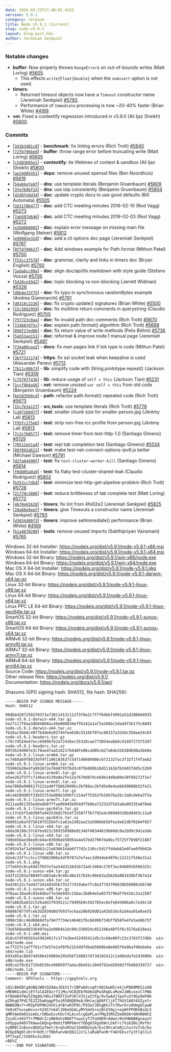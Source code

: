```yaml
---
date: 2016-03-23T17:40:02.432Z
version: 5.9.1
category: release
title: Node v5.9.1 (Current)
slug: node-v5-9-1
layout: blog-post.hbs
author: Jeremiah Senkpiel
---
```


### Notable changes

* **buffer**: Now properly throws `RangeError`s on out-of-bounds writes (Matt Loring) [#5605](https://github.com/nodejs/node/pull/5605).
  - This effects `write{Float|Double}` when the `noAssert` option is not used.
* **timers**:
  - Returned timeout objects now have a `Timeout` constructor name (Jeremiah Senkpiel) [#5793](https://github.com/nodejs/node/pull/5793).
  - Performance of `Immediate` processing is now ~20-40% faster (Brian White) [#4169](https://github.com/nodejs/node/pull/4169).
* **vm**: Fixed a contextify regression introduced in v5.9.0 (Ali Ijaz Sheikh) [#5800](https://github.com/nodejs/node/pull/5800).

### Commits

* [[`341b3d01c8`](https://github.com/nodejs/node/commit/341b3d01c8)] - **benchmark**: fix linting errors (Rich Trott) [#5840](https://github.com/nodejs/node/pull/5840)
* [[`72fb796bed`](https://github.com/nodejs/node/commit/72fb796bed)] - **buffer**: throw range error before truncating write (Matt Loring) [#5605](https://github.com/nodejs/node/pull/5605)
* [[`c5d83695e1`](https://github.com/nodejs/node/commit/c5d83695e1)] - **contextify**: tie lifetimes of context & sandbox (Ali Ijaz Sheikh) [#5800](https://github.com/nodejs/node/pull/5800)
* [[`ae24d05451`](https://github.com/nodejs/node/commit/ae24d05451)] - **deps**: remove unused openssl files (Ben Noordhuis) [#5619](https://github.com/nodejs/node/pull/5619)
* [[`54abbe7e6f`](https://github.com/nodejs/node/commit/54abbe7e6f)] - **dns**: use template literals (Benjamin Gruenbaum) [#5809](https://github.com/nodejs/node/pull/5809)
* [[`3fef69bf15`](https://github.com/nodejs/node/commit/3fef69bf15)] - **dns**: use isIp consistently (Benjamin Gruenbaum) [#5804](https://github.com/nodejs/node/pull/5804)
* [[`d2d0fe9d34`](https://github.com/nodejs/node/commit/d2d0fe9d34)] - **doc**: update crypto docs to use good defaults (Bill Automata) [#5505](https://github.com/nodejs/node/pull/5505)
* [[`1631f06477`](https://github.com/nodejs/node/commit/1631f06477)] - **doc**: add CTC meeting minutes 2016-02-10 (Rod Vagg) [#5273](https://github.com/nodejs/node/pull/5273)
* [[`7ab597d646`](https://github.com/nodejs/node/commit/7ab597d646)] - **doc**: add CTC meeting minutes 2016-02-03 (Rod Vagg) [#5272](https://github.com/nodejs/node/pull/5272)
* [[`e20d0b8802`](https://github.com/nodejs/node/commit/e20d0b8802)] - **doc**: explain error message on missing main file (Wolfgang Steiner) [#5812](https://github.com/nodejs/node/pull/5812)
* [[`e99082e32d`](https://github.com/nodejs/node/commit/e99082e32d)] - **doc**: add a cli options doc page (Jeremiah Senkpiel) [#5787](https://github.com/nodejs/node/pull/5787)
* [[`0ffd794b27`](https://github.com/nodejs/node/commit/0ffd794b27)] - **doc**: Add windows example for Path.format (Mithun Patel) [#5700](https://github.com/nodejs/node/pull/5700)
* [[`f53cc37578`](https://github.com/nodejs/node/commit/f53cc37578)] - **doc**: grammar, clarity and links in timers doc (Bryan English) [#5792](https://github.com/nodejs/node/pull/5792)
* [[`3ada8cc09a`](https://github.com/nodejs/node/commit/3ada8cc09a)] - **doc**: align doc/api/tls.markdown with style guide (Stefano Vozza) [#5706](https://github.com/nodejs/node/pull/5706)
* [[`5d28ce3942`](https://github.com/nodejs/node/commit/5d28ce3942)] - **doc**: topic blocking vs non-blocking (Jarrett Widman) [#5326](https://github.com/nodejs/node/pull/5326)
* [[`d9b4e15f75`](https://github.com/nodejs/node/commit/d9b4e15f75)] - **doc**: fix typo in synchronous randomBytes example (Andrea Giammarchi) [#5781](https://github.com/nodejs/node/pull/5781)
* [[`d8318c2226`](https://github.com/nodejs/node/commit/d8318c2226)] - **doc**: fix crypto update() signatures (Brian White) [#5500](https://github.com/nodejs/node/pull/5500)
* [[`15c5662959`](https://github.com/nodejs/node/commit/15c5662959)] - **doc**: fix multiline return comments in querystring (Claudio Rodriguez) [#5705](https://github.com/nodejs/node/pull/5705)
* [[`75f723c0aa`](https://github.com/nodejs/node/commit/75f723c0aa)] - **doc**: fix invalid path doc comments (Rich Trott) [#5670](https://github.com/nodejs/node/pull/5670)
* [[`724b87d75c`](https://github.com/nodejs/node/commit/724b87d75c)] - **doc**: explain path.format() algorithm (Rich Trott) [#5688](https://github.com/nodejs/node/pull/5688)
* [[`89df17ed0b`](https://github.com/nodejs/node/commit/89df17ed0b)] - **doc**: fix return value of write methods (Felix Böhm) [#5736](https://github.com/nodejs/node/pull/5736)
* [[`5ab51ee151`](https://github.com/nodejs/node/commit/5ab51ee151)] - **doc**: reformat & improve node.1 manual page (Jeremiah Senkpiel) [#5497](https://github.com/nodejs/node/pull/5497)
* [[`f34a00cee2`](https://github.com/nodejs/node/commit/f34a00cee2)] - **docs**: fix man pages link if tok type is code (Mithun Patel) [#5721](https://github.com/nodejs/node/pull/5721)
* [[`3bff3111f4`](https://github.com/nodejs/node/commit/3bff3111f4)] - **https**: fix ssl socket leak when keepalive is used (Alexander Penev) [#5713](https://github.com/nodejs/node/pull/5713)
* [[`7b21c09b73`](https://github.com/nodejs/node/commit/7b21c09b73)] - **lib**: simplify code with String.prototype.repeat() (Jackson Tian) [#5359](https://github.com/nodejs/node/pull/5359)
* [[`c75f97f43b`](https://github.com/nodejs/node/commit/c75f97f43b)] - **lib**: reduce usage of `self = this` (Jackson Tian) [#5231](https://github.com/nodejs/node/pull/5231)
* [[`1ccf9b4a56`](https://github.com/nodejs/node/commit/1ccf9b4a56)] - **net**: remove unused `var self = this` from old code (Benjamin Gruenbaum) [#5224](https://github.com/nodejs/node/pull/5224)
* [[`6e5835b8cd`](https://github.com/nodejs/node/commit/6e5835b8cd)] - **path**: refactor path.format() repeated code (Rich Trott) [#5673](https://github.com/nodejs/node/pull/5673)
* [[`15c7b3a127`](https://github.com/nodejs/node/commit/15c7b3a127)] - **src,tools**: use template literals (Rich Trott) [#5778](https://github.com/nodejs/node/pull/5778)
* [[`ca971b0d77`](https://github.com/nodejs/node/commit/ca971b0d77)] - **test**: smaller chunk size for smaller person.jpg (Jérémy Lal) [#5813](https://github.com/nodejs/node/pull/5813)
* [[`f95fc175eb`](https://github.com/nodejs/node/commit/f95fc175eb)] - **test**: strip non-free icc profile from person.jpg (Jérémy Lal) [#5813](https://github.com/nodejs/node/pull/5813)
* [[`7c2c7b0577`](https://github.com/nodejs/node/commit/7c2c7b0577)] - **test**: remove timer from test-http-1.0 (Santiago Gimeno) [#5129](https://github.com/nodejs/node/pull/5129)
* [[`70512e51a4`](https://github.com/nodejs/node/commit/70512e51a4)] - **test**: repl tab completion test (Santiago Gimeno) [#5534](https://github.com/nodejs/node/pull/5534)
* [[`89f091d621`](https://github.com/nodejs/node/commit/89f091d621)] - **test**: make test-net-connect-options-ipv6.js better (Michael Dawson) [#5791](https://github.com/nodejs/node/pull/5791)
* [[`d2fa64490f`](https://github.com/nodejs/node/commit/d2fa64490f)] - **test**: fix `test-cluster-worker-kill` (Santiago Gimeno) [#5814](https://github.com/nodejs/node/pull/5814)
* [[`f0d885a0a9`](https://github.com/nodejs/node/commit/f0d885a0a9)] - **test**: fix flaky test-cluster-shared-leak (Claudio Rodriguez) [#5802](https://github.com/nodejs/node/pull/5802)
* [[`b352cc7db4`](https://github.com/nodejs/node/commit/b352cc7db4)] - **test**: minimize test-http-get-pipeline-problem (Rich Trott) [#5728](https://github.com/nodejs/node/pull/5728)
* [[`21770c3806`](https://github.com/nodejs/node/commit/21770c3806)] - **test**: reduce brittleness of tab complete test (Matt Loring) [#5772](https://github.com/nodejs/node/pull/5772)
* [[`46f0e02620`](https://github.com/nodejs/node/commit/46f0e02620)] - **timers**: fix lint from 4fe02e2 (Jeremiah Senkpiel) [#5825](https://github.com/nodejs/node/pull/5825)
* [[`20a68e9eef`](https://github.com/nodejs/node/commit/20a68e9eef)] - **timers**: give Timeouts a constructor name (Jeremiah Senkpiel) [#5793](https://github.com/nodejs/node/pull/5793)
* [[`d3654d80f3`](https://github.com/nodejs/node/commit/d3654d80f3)] - **timers**: improve setImmediate() performance (Brian White) [#4169](https://github.com/nodejs/node/pull/4169)
* [[`b1a4870200`](https://github.com/nodejs/node/commit/b1a4870200)] - **tools**: remove unused imports (Sakthipriyan Vairamani) [#5765](https://github.com/nodejs/node/pull/5765)



Windows 32-bit Installer: https://nodejs.org/dist/v5.9.1/node-v5.9.1-x86.msi<br>
Windows 64-bit Installer: https://nodejs.org/dist/v5.9.1/node-v5.9.1-x64.msi<br>
Windows 32-bit Binary: https://nodejs.org/dist/v5.9.1/win-x86/node.exe<br>
Windows 64-bit Binary: https://nodejs.org/dist/v5.9.1/win-x64/node.exe<br>
Mac OS X 64-bit Installer: https://nodejs.org/dist/v5.9.1/node-v5.9.1.pkg<br>
Mac OS X 64-bit Binary: https://nodejs.org/dist/v5.9.1/node-v5.9.1-darwin-x64.tar.gz<br>
Linux 32-bit Binary: https://nodejs.org/dist/v5.9.1/node-v5.9.1-linux-x86.tar.xz<br>
Linux 64-bit Binary: https://nodejs.org/dist/v5.9.1/node-v5.9.1-linux-x64.tar.xz<br>
Linux PPC LE 64-bit Binary: https://nodejs.org/dist/v5.9.1/node-v5.9.1-linux-ppc64le.tar.xz<br>
SmartOS 32-bit Binary: https://nodejs.org/dist/v5.9.1/node-v5.9.1-sunos-x86.tar.xz<br>
SmartOS 64-bit Binary: https://nodejs.org/dist/v5.9.1/node-v5.9.1-sunos-x64.tar.xz<br>
ARMv6 32-bit Binary: https://nodejs.org/dist/v5.9.1/node-v5.9.1-linux-armv6l.tar.xz<br>
ARMv7 32-bit Binary: https://nodejs.org/dist/v5.9.1/node-v5.9.1-linux-armv7l.tar.xz<br>
ARMv8 64-bit Binary: https://nodejs.org/dist/v5.9.1/node-v5.9.1-linux-arm64.tar.xz<br>
Source Code: https://nodejs.org/dist/v5.9.1/node-v5.9.1.tar.gz<br>
Other release files: https://nodejs.org/dist/v5.9.1/<br>
Documentation: https://nodejs.org/docs/v5.9.1/api/

Shasums (GPG signing hash: SHA512, file hash: SHA256):
```
-----BEGIN PGP SIGNED MESSAGE-----
Hash: SHA512

90dbbd2072582f0373a738114131112f3f8a2c7f7f64bbf4991a51d2808d4935  node-v5.9.1-darwin-x64.tar.gz
5e27117f8aa3d684868ac49e808834eff6242a1af3a166bc5dad4f3b175c6845  node-v5.9.1-darwin-x64.tar.xz
fb16ac5bb0c49f7b4de6a93744fee638c55165f8fac88157a324dc358ae24cb5  node-v5.9.1-headers.tar.gz
c79c7d524e47ecc6999bfb2a7243bec55328cae773054eabb0cd169f275f5397  node-v5.9.1-headers.tar.xz
09fd524d987e3c70aed7aa52d21f6448fe06cdd05c627a6de326384b98a3bb0e  node-v5.9.1-linux-arm64.tar.gz
ec748da69f8033df4f1106183637c547148604986c672132fac3f32f1f4faeb2  node-v5.9.1-linux-arm64.tar.xz
755965b20e4fa991072e7bb07937bd3c075b689b10d21161bfb34037dd5c52b9  node-v5.9.1-linux-armv6l.tar.gz
a5ee262f5ffc7146ac4139a9e2fe12a7670d87dce64b14d8a89e38f68272f1e7  node-v5.9.1-linux-armv6l.tar.xz
b4a7880a9906175121a40ff8862009bc2bf80ac2bfd5e0e4aab6d9088b52fe21  node-v5.9.1-linux-armv7l.tar.gz
e6ce828dd85f33b55753ed80e3d9bfc214aff55b37b1bb7ba2bc3a8cdeba3f3a  node-v5.9.1-linux-armv7l.tar.xz
0211aa951355eddadb07ffae0b945b954df7b8ba72231d75d2a8a09335a8f0a6  node-v5.9.1-linux-ppc64le.tar.gz
3cc17c63f5a0390fa94353b927b54f25587ffb7792e4c08949338bd0455c11a9  node-v5.9.1-linux-ppc64le.tar.xz
4b9951e6afd75010f53264fc1a61e2d92ae23a590bbb58fea3e62d6f0104f657  node-v5.9.1-linux-x64.tar.gz
e8da38196c37c07ba922c569356988e01348f48344619b60dc0a1b99c941a3de  node-v5.9.1-linux-x64.tar.xz
749eb56ae38ee0cb4ac659d6de50954a4e57bd2796fda6bc75725f7b98f21887  node-v5.9.1-linux-x86.tar.gz
67d9243af1a5660b2c21e83661dab0f77d2c130cc5d1ffd4eb62e0fae0f6b62b  node-v5.9.1-linux-x86.tar.xz
d2e4c33f7cc5cc379882906e3df9787a7efaec3d9d4eb4076c12211f546e31a1  node-v5.9.1.pkg
17feb55c0ca64d1fb57e7aa54d3226d1b72adc3484c276f3ac040891b566325c  node-v5.9.1-sunos-x64.tar.gz
bd3f22203af80497cb63a6c9c40cd8e317b26c90e83a2b628a083438bf367a14  node-v5.9.1-sunos-x64.tar.xz
8a430122c7ad4271414d3d5b735277d19abe7fc8a3f7d3789630b58908166740  node-v5.9.1-sunos-x86.tar.gz
978aac18aa9c03e8dbaffe3de9d5c15bac3b0b4e5a037579bdff6416c3a1250f  node-v5.9.1-sunos-x86.tar.xz
9bfa882ba832c526add1f939121c79d95b9c592785ec8afe043086a0c7a30c18  node-v5.9.1.tar.gz
668067077dfceb3d2039d0df693fec6aa20b920d01a42b53dc61d4aa91e0ae55  node-v5.9.1.tar.xz
3090c58cc46d6068dfa7947f734e146481fbc6699bf34bff658fe4fe5ad4b75f  node-v5.9.1-x64.msi
73eb560ae88336497ea2e9064b1dc90c336024c652196e48f5f6c5576ab28ea1  node-v5.9.1-x86.msi
d18c47df465b5a59924817c177e3be432495411d5c5cb6e80fc23c3763f17d66  win-x64/node.exe
ac7f227c1aff701cf3e57e2af8fb21b3ddfdbab5808ba8e685f9a9bafd6ebebe  win-x64/node.lib
693a85ac8b474d50b419089e295d56f240827473d102412c1a98edafe243606b  win-x86/node.exe
8d9ca2f0c61715b8539ce9805977adac8bdd1c1049792ed20302ff6d66339727  win-x86/node.lib
-----BEGIN PGP SIGNATURE-----
Comment: GPGTools - https://gpgtools.org

iQIcBAEBCgAGBQJW8tQZAAoJEEX17r2BPa6OcxgP/0Q1bwH5/ekjnPQK0Mb51s6N
nMEN6GidmijEY7alAIEQvrfIjMo/UCBZEbfKD6oQPwSRqDLxMzmJJWkusezClPWb
kTA8mB4fWy5I9gQO/HOuJTBRXTZuPJKlV3SjeZtFg/9v5wAdjYpxFu3t9Gy9ePAK
pZ9kq67PdLTE2Z25wKqqpPSojR508QEHx6/HH/w/g86FCljkT7hGV1A8t6XZyxtr
NWWEONv7++MZpFHFMHJ4VVi4+BrwR3POC/P93wt36hgKkJ7cfRwrOra9UmgUCpwW
Ym9zKTxvswHxvz+X2957n64lJO6eGGALyMYSmVG+ozBl6tNyj+eyWtPPOKhBsUL5
qMRtAmXm6S3zmGLrSNGw5zvhOvlVLAcxtcgQePLanfMg35RhZSmdbb6+GNVN86hZ
ZzsdCv44STY+7MBdrZ/yN60eVzN6KTYswxLyTJToGHD4rAdwn/0nVHWAB8gveazV
o95ppu04DYTKAww16Qng+OmXzf8MP0AnY7ODgH3XgdkWrLGkFrc7Vz6ZWsjRVf6r
nyNM8l1n0unsQbDCpfmelrb+qhxM3aI1D40QoSyb/Eu19hcaCm0jLhvsYo7vb/bo
WI6pENg0lvKrV+Odt/rTNbFwnvWzQ811JzlLlaRaQFwnRrY4AYEkvz7y3tlqlCLX
IPT3xpC/2VQXkv3s2bbC
=BEhZ
-----END PGP SIGNATURE-----

```
